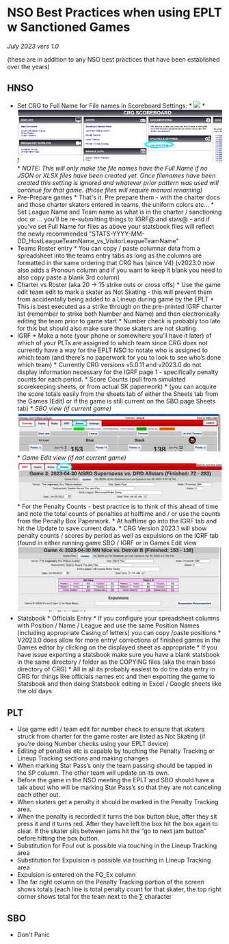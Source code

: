 # NSO Best Practices when using EPLT w Sanctioned Games
_July 2023 vers 1.0_

(these are in addition to any NSO best practices that have been established over the years)

## HNSO
* Set CRG to Full Name for File names in Scoreboard Settings:
		* ![](ithub.com/spikenheimer/DerbyWriting/blob/main/IGRF.png)
		* ![](https://github.com/spikenheimer/DerbyWriting/blob/main/Scoreboard%20Settings.png)
		* _NOTE: This will only make the file names have the Full Name if no JSON or XLSX files have been created yet.  Once filenames have been created this setting is ignored and whatever prior pattern was used will continue for that game. (those files will require manual renaming)_
* Pre-Prepare games
		* That's it.  Pre prepare them - with the charter docs and those charter skaters entered in teams, the uniform colors etc…
		* Set League Name and Team name as what is in the charter / sanctioning doc or … you’ll be re-submitting things to IGRF@ and stats@ - and if you’ve set Full Name for files as above your statsbook files will reflect the newly recommended  "STATS-YYYY-MM-DD_HostLeagueTeamName_vs_VisitorLeagueTeamName" 
* Teams Roster entry
		* You can copy / paste columnar data from a spreadsheet into the teams entry tabs as long as the columns are formatted in the same ordering that CRG has (since V4) (v2023.0 now also adds a Pronoun column and if you want to keep it blank you need to also copy paste a blank 3rd column)
* Charter vs Roster (aka 20 -> 15 strike outs or cross offs)
		* Use the game edit team edit to mark a skater as Not Skating - this will prevent them from accidentally being added to a Lineup during game by the EPLT
		* This is best executed as a strike through on the pre-printed IGRF charter list (remember to strike both Number and Name) and then electronically editing the team prior to game start
		* Number check is probably too late for this but should also make sure those skaters are not skating 
* IGRF
		* Make a note (your phone or somewhere you’ll have it later) of which of your PLTs are assigned to which team since CRG does not currently have a way for the EPLT NSO to notate who is assigned to which team (and there’s no paperwork for you to look to see who’s done which team)
		* Currently CRG versions  v5.0.11 and v2023.0 do not display information necessary for the IGRF page 1 - specifically penalty counts for each period. 
				* Score Counts (pull from simulated scorekeeping sheets, or from actual SK paperwork)
						* (you can acquire the score totals easily from the sheets tab of either the Sheets tab from the Games (Edit) or if the game is still current on the SBO page  Sheets tab) 
								* _SBO view (*if current game*)_
								![](https://github.com/spikenheimer/DerbyWriting/blob/main/SBO%20view.png)
								* _Game Edit view (*if not current game*)_
								![](https://github.com/spikenheimer/DerbyWriting/blob/main/game%20edit.png)
				* For the Penalty Counts - best practice is to think of this ahead of time and note the total counts of penalties at halftime and / or use the counts from the Penalty Box Paperwork.
				* At halftime go into the IGRF tab and hit the Update to save current data. 
		* CRG Version 2023.1 will show penalty counts / scores by period as well as expulsions on the IGRF tab (found in either running game SBO / IGRF or in Games Edit view
		![](https://github.com/spikenheimer/DerbyWriting/blob/main/IGRF.png)
* Statsbook
		* Officials Entry
				* If you configure your spreadsheet columns with Position / Name / League and use the same Position Names (including appropriate Casing of letters) you can copy /paste positions 
		* V2023.0 does allow for more entry/ corrections of finished games in the Games editor by clicking on the displayed sheet as appropriate
		* If you have issue exporting a statsbook make sure you have a blank statsbook in the same directory  / folder as the COPYING files (aka the main base directory of CRG) 
		* All in all its probably easiest to do the data entry in CRG for things like officials names etc and then exporting the game to Statsbook and then doing Statsbook editing in Excel / Google sheets like the old days

## PLT
* Use game edit / team edit for number check to ensure that skaters struck from charter for the game roster are listed as Not Skating (if you’re doing Number checks using your EPLT device)
* Editing of penalties etc is capable by touching the Penalty Tracking or Lineup Tracking sections and making changes
* When marking Star Pass’s only the team passing should be tapped in the SP column. The other team will update on its own. 
* Before the game in the NSO meeting the EPLT and SBO should have a talk about who will be marking Star Pass’s so that they are not canceling each other out.  
* When skaters get a penalty it should be marked in the Penalty Tracking area.
* When the penalty is recorded it turns the box button blue, after they sit press it and it turns red. After they have left the box hit the box again to clear. If the skater sits between jams hit the “go to next jam button” before hitting the box button. 
* Substitution for Foul out is possible via touching in the Lineup Tracking area
* Substitution for Expulsion is possible via touching in Lineup Tracking area
* Expulsion is entered on the FO_Ex column 
* The far right column on the Penalty Tracking portion of the screen shows totals (each line is total penalty count for that skater, the top right corner shows total for the team next to the ∑ character

## SBO
* Don't Panic
